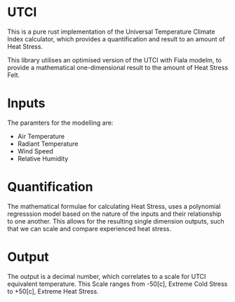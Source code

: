 # UTCI
This is a pure rust implementation of the 
Universal Temperature Climate Index calculator, 
which provides a quantification and result to 
an amount of Heat Stress. 

This library utilises an optimised version 
of the UTCI with Fiala modelm, to provide 
a mathematical one-dimensional result to 
the amount of Heat Stress Felt. 

# Inputs 
The paramters for the modelling are:
- Air Temperature
- Radiant Temperature
- Wind Speed
- Relative Humidity

# Quantification 
The mathematical formulae for calculating 
Heat Stress, uses a polynomial regresssion 
model based on the nature of the inputs and 
their relationship to one another. This allows 
for the resulting single dimension outputs, 
such that we can scale and compare experienced
heat stress. 

# Output
The output is a decimal number, which correlates 
to a scale for UTCI equivalent temperature. 
This Scale ranges from -50[c], Extreme Cold
Stress to +50[c], Extreme Heat Stress.

